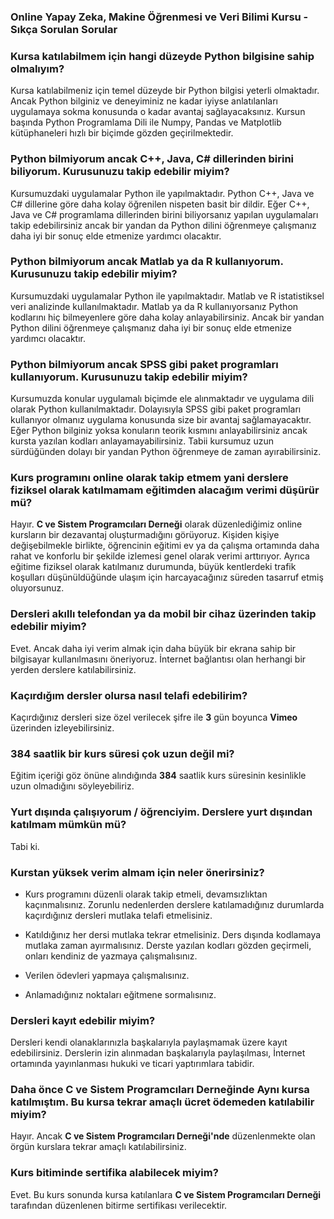  ### Online Yapay Zeka, Makine Öğrenmesi ve Veri Bilimi Kursu - Sıkça Sorulan Sorular

### Kursa katılabilmem için hangi düzeyde Python bilgisine sahip olmalıyım?
Kursa katılabilmeniz için temel düzeyde bir Python bilgisi yeterli olmaktadır. Ancak Python bilginiz ve deneyiminiz ne kadar iyiyse anlatılanları uygulamaya sokma konusunda o kadar avantaj sağlayacaksınız. Kursun başında Python Programlama Dili ile Numpy, Pandas ve Matplotlib kütüphaneleri hızlı bir biçimde gözden geçirilmektedir. 

### Python bilmiyorum ancak C++, Java, C# dillerinden birini biliyorum. Kurusunuzu takip edebilir miyim?
Kursumuzdaki uygulamalar Python ile yapılmaktadır. Python C++, Java ve C# dillerine göre daha kolay öğrenilen nispeten basit bir dildir. Eğer C++, Java ve C# programlama dillerinden birini biliyorsanız yapılan uygulamaları takip edebilirsiniz ancak  bir yandan da Python dilini öğrenmeye çalışmanız daha iyi bir sonuç elde etmenize yardımcı olacaktır.

### Python bilmiyorum ancak Matlab ya da R kullanıyorum. Kurusunuzu takip edebilir miyim?
Kursumuzdaki uygulamalar Python ile yapılmaktadır. Matlab ve R istatistiksel veri analizinde kullanılmaktadır. Matlab ya da R kullanıyorsanız Python kodlarını hiç bilmeyenlere göre daha kolay anlayabilirsiniz. Ancak bir yandan Python dilini öğrenmeye çalışmanız daha iyi bir sonuç elde etmenize yardımcı olacaktır.

### Python bilmiyorum ancak SPSS gibi paket programları kullanıyorum. Kurusunuzu takip edebilir miyim?
Kursumuzda konular uygulamalı biçimde ele alınmaktadır ve uygulama dili olarak Python kullanılmaktadır. Dolayısıyla SPSS gibi paket programları kullanıyor olmanız uygulama konusunda size bir avantaj sağlamayacaktır. Eğer Python bilginiz yoksa konuların teorik kısmını anlayabilirsiniz ancak kursta yazılan kodları anlayamayabilirsiniz. Tabii kursumuz uzun sürdüğünden dolayı bir yandan Python öğrenmeye de zaman ayırabilirsiniz.  

### Kurs programını online olarak takip etmem yani derslere fiziksel olarak katılmamam eğitimden alacağım verimi düşürür mü?
Hayır. __C ve Sistem Programcıları Derneği__ olarak düzenlediğimiz online kursların bir dezavantaj oluşturmadığını görüyoruz. Kişiden kişiye değişebilmekle birlikte, öğrencinin eğitimi ev ya da çalışma ortamında daha rahat ve konforlu bir şekilde izlemesi genel olarak verimi arttırıyor. Ayrıca eğitime fiziksel olarak katılmanız durumunda, büyük kentlerdeki trafik koşulları düşünüldüğünde ulaşım için harcayacağınız süreden tasarruf etmiş oluyorsunuz.

### Dersleri akıllı telefondan ya da mobil bir cihaz üzerinden takip edebilir miyim?
Evet. Ancak daha iyi verim almak için daha büyük bir ekrana sahip bir bilgisayar kullanılmasını öneriyoruz. İnternet bağlantısı olan herhangi bir yerden derslere katılabilirsiniz.

### Kaçırdığım dersler olursa nasıl telafi edebilirim?
Kaçırdığınız dersleri size özel verilecek şifre ile  __3__  gün boyunca __Vimeo__ üzerinden izleyebilirsiniz.

### 384 saatlik bir kurs süresi çok uzun değil mi?
Eğitim içeriği göz önüne alındığında __384__ saatlik kurs süresinin kesinlikle uzun olmadığını söyleyebiliriz. 

### Yurt dışında çalışıyorum / öğrenciyim. Derslere yurt dışından katılmam mümkün mü?
Tabi ki. 

### Kurstan yüksek verim almam için neler önerirsiniz?
+ Kurs programını düzenli olarak takip etmeli, devamsızlıktan kaçınmalısınız. Zorunlu nedenlerden derslere katılamadığınız durumlarda kaçırdığınız dersleri mutlaka telafi etmelisiniz.

+ Katıldığınız her dersi mutlaka tekrar etmelisiniz. Ders dışında kodlamaya mutlaka zaman ayırmalısınız. Derste yazılan kodları gözden geçirmeli, onları kendiniz de yazmaya çalışmalısınız.

+ Verilen ödevleri yapmaya çalışmalısınız.

+ Anlamadığınız noktaları eğitmene sormalısınız.

### Dersleri kayıt edebilir miyim?
Dersleri kendi olanaklarınızla başkalarıyla paylaşmamak üzere kayıt edebilirsiniz. Derslerin izin alınmadan başkalarıyla paylaşılması, İnternet ortamında yayınlanması hukuki ve ticari yaptırımlara tabidir.

### Daha önce C ve Sistem Programcıları Derneğinde Aynı kursa katılmıştım. Bu kursa tekrar amaçlı ücret ödemeden katılabilir miyim?
Hayır. Ancak __C ve Sistem Programcıları Derneği'nde__ düzenlenmekte olan örgün kurslara tekrar amaçlı katılabilirsiniz.

### Kurs bitiminde sertifika alabilecek miyim?
Evet. Bu kurs sonunda kursa katılanlara __C ve Sistem Programcıları Derneği__ tarafından düzenlenen bitirme sertifikası verilecektir.
